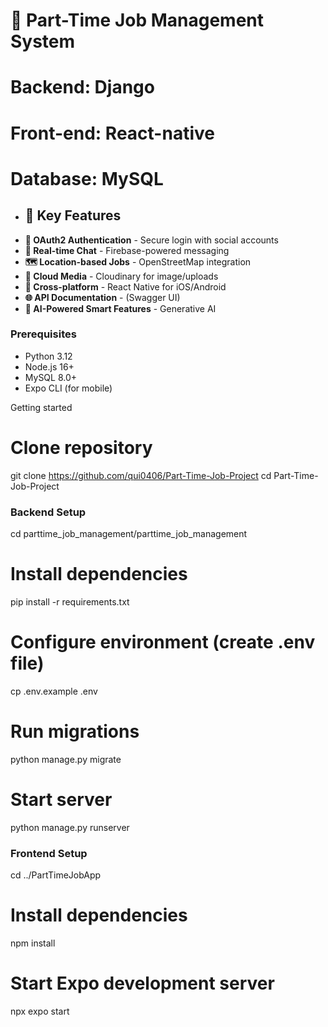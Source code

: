 # 🚀 Part-Time Job Management System

# Backend: Django
# Front-end: React-native
# Database: MySQL

- ## 🌟 Key Features
- **🔐 OAuth2 Authentication** - Secure login with social accounts
- **💬 Real-time Chat** - Firebase-powered messaging
- **🗺️ Location-based Jobs** - OpenStreetMap integration
- **📸 Cloud Media** - Cloudinary for image/uploads
- **📱 Cross-platform** - React Native for iOS/Android
- **🌐 API Documentation** - (Swagger UI)
- **🤖 AI-Powered Smart Features** - Generative AI

### Prerequisites
- Python 3.12
- Node.js 16+
- MySQL 8.0+
- Expo CLI (for mobile)

Getting started
# Clone repository
git clone https://github.com/qui0406/Part-Time-Job-Project
cd Part-Time-Job-Project


### Backend Setup
cd parttime_job_management/parttime_job_management

# Install dependencies
pip install -r requirements.txt

# Configure environment (create .env file)
cp .env.example .env

# Run migrations
python manage.py migrate

# Start server
python manage.py runserver

### Frontend Setup
cd ../PartTimeJobApp

# Install dependencies
npm install

# Start Expo development server
npx expo start





